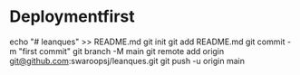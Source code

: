 # Deploymentfirst

echo "# leanques" >> README.md
git init
git add README.md
git commit -m "first commit"
git branch -M main
git remote add origin git@github.com:swaroopsj/leanques.git
git push -u origin main